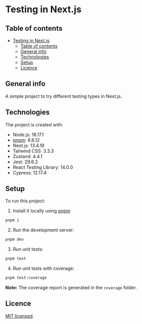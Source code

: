 # Testing in Next.js

## Table of contents

- [Testing in Next.js](#testing-in-nextjs)
  - [Table of contents](#table-of-contents)
  - [General info](#general-info)
  - [Technologies](#technologies)
  - [Setup](#setup)
  - [Licence](#licence)

## General info

A simple project to try different testing types in Next.js.

## Technologies

The project is created with:

- Node.js: 18.17.1
- [pnpm](https://pnpm.io/installation#using-npm): 8.6.12
- Next.js: 13.4.19
- Taliwind CSS: 3.3.3
- Zustand: 4.4.1
- Jest: 29.6.2
- React Testing Library: 14.0.0
- Cypress: 12.17.4

## Setup

To run this project:

1. Install it locally using [pnpm](https://pnpm.io/installation#using-npm)

```bash
pnpm i
```

2. Run the development server:

```bash
pnpm dev
```

3. Run unit tests:

```bash
pnpm test
```

4. Run unit tests with coverage:

```bash
pnpm test:coverage
```

**Note:** The coverage report is generated in the `coverage` folder.

## Licence

[MIT licensed](./LICENCE).
